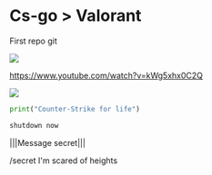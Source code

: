 # Cs-go > Valorant #

First repo git

![](https://cdn.pixabay.com/photo/2015/04/23/22/00/tree-736885__340.jpg)

https://www.youtube.com/watch?v=kWg5xhx0C2Q

[![](https://jolstatic.fr/www/captures/4612/8/142928.jpg)](https://youtu.be/1pInbUESRQ4?t=113)

```python
print("Counter-Strike for life")
```

``` bash
shutdown now
```

|||Message secret|||

/secret I'm scared of heights

<!-- This is commented out. -->